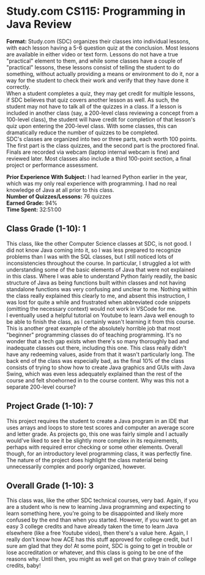 # Study.com CS115: Programming in Java Review
**Format:** Study.com (SDC) organizes their classes into individual lessons, with each lesson having a 5-6 question quiz at the conclusion. Most lessons are available in either video or text form. Lessons do not have a true "practical" element to them, and while some classes have a couple of "practical" lessons, these lessons consist of telling the student to do something, without actually providing a means or environment to do it, nor a way for the student to check their work and verify that they have done it correctly. <br>
When a student completes a quiz, they may get credit for multiple lessons, if SDC believes that quiz covers another lesson as well. As such, the student may not have to talk all of the quizzes in a class. If a lesson is included in another class (say, a 200-level class reviewing a concept from a 100-level class), the student will have credit for completion of that lesson's quiz upon entering the 200-level class. With some classes, this can dramatically reduce the number of quizzes to be completed. <br>
SDC's classes are organized into two or three parts, each worth 100 points. The first part is the class quizzes, and the second part is the proctored final. Finals are recorded via webcam (laptop internal webcam is fine) and reviewed later. Most classes also include a third 100-point section, a final project or performance assessment.

**Prior Experience With Subject:** I had learned Python earlier in the year, which was my only real experience with programming. I had no real knowledge of Java at all prior to this class. <br>
**Number of Quizzes/Lessons:** 76 quizzes<br>
**Earned Grade:** 94%<br>
**Time Spent:** 32:51:00<br>

## Class Grade (1-10): **1**
This class, like the other Computer Science classes at SDC, is not good. I did not know Java coming into it, so I was less prepared to recognize problems than I was with the SQL classes, but I still noticed lots of inconsistencies throughout the course. In particular, I struggled a lot with understanding some of the basic elements of Java that were not explained in this class. Where I was able to understand Python fairly readily, the basic structure of Java as being functions built within classes and not having standalone functions was very confusing and unclear to me. Nothing within the class really explained this clearly to me, and absent this instruction, I was lost for quite a while and frustrated when abbreviated code snippets (omitting the necessary context) would not work in VSCode for me. <br>
I eventually used a helpful tutorial on Youtube to learn Java well enough to be able to finish the class, as I certainly wasn't learning it from this course. This is another great example of the absolutely horrible job that most "beginner" programming classes do of teaching programming. It's no wonder that a tech gap exists when there's so many thoroughly bad and inadequate classes out there, including this one. This class really didn't have any redeeming values, aside from that it wasn't particularly long. The back end of the class was especially bad, as the final 10% of the class consists of trying to show how to create Java graphics and GUIs with Java Swing, which was even less adequately explained than the rest of the course and felt shoehorned in to the course content. Why was this not a separate 200-level course?

## Project Grade (1-10): **7**
This project requires the student to create a Java program in an IDE that uses arrays and loops to store test scores and computer an average score and letter grade. As projects go, this one was fairly simple and I actually would've liked to see it be slightly more complex in its requirements, perhaps with required error checking or some other elements. Overall though, for an introductory level programming class, it was perfectly fine. The nature of the project does highlight the class material being unnecessarily complex and poorly organized, however. 

## Overall Grade (1-10): **3**
This class was, like the other SDC technical courses, very bad. Again, if you are a student who is new to learning Java programming and expecting to learn something here, you're going to be disappointed and likely more confused by the end than when you started. However, if you want to get an easy 3 college credits and have already taken the time to learn Java elsewhere (like a free Youtube video), then there's a value here. Again, I really don't know how ACE has this stuff approved for college credit, but I sure am glad that they do! At some point, SDC is going to get in trouble or lose accreditation or whatever, and this class is going to be one of the reasons why. Until then, you might as well get on that gravy train of college credits, baby!
